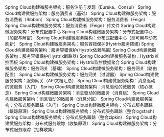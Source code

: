 Spring Cloud构建微服务架构：服务注册与发现（Eureka、Consul）
Spring Cloud构建微服务架构：服务消费者（基础）
Spring Cloud构建微服务架构：服务消费者（Ribbon）
Spring Cloud构建微服务架构：服务消费者（Feign）
Spring Cloud构建微服务架构：服务消费者（Feign）传文件
Spring Cloud构建微服务架构：分布式配置中心
Spring Cloud构建微服务架构：分布式配置中心（加密与解密）
Spring Cloud构建微服务架构：分布式配置中心（高可用与动态刷新）
Spring Cloud构建微服务架构：服务容错保护(Hystrix服务降级)
Spring Cloud构建微服务架构：服务容错保护(Hystrix依赖隔离)
Spring Cloud构建微服务架构：服务容错保护(Hystrix断路器)
Spring Cloud构建微服务架构：Hystrix监控面板
Spring Cloud构建微服务架构：Hystrix监控数据聚合
Spring Cloud构建微服务架构：服务网关（基础）
Spring Cloud构建微服务架构：服务网关（路由配置）
Spring Cloud构建微服务架构：服务网关（过滤器）
Spring Cloud构建微服务架构：服务网关（API文档汇总）
Spring Cloud构建微服务架构：消息驱动的微服务（入门）
Spring Cloud构建微服务架构：消息驱动的微服务（核心概念）
Spring Cloud构建微服务架构：消息驱动的微服务（消费组）
Spring Cloud构建微服务架构：消息驱动的微服务（消息分区）
Spring Cloud构建微服务架构：分布式服务跟踪（入门）
Spring Cloud构建微服务架构：分布式服务跟踪（跟踪原理）
Spring Cloud构建微服务架构：分布式服务跟踪（整合logstash）
Spring Cloud构建微服务架构：分布式服务跟踪（整合zipkin）
Spring Cloud构建微服务架构：分布式服务跟踪（收集原理）
Spring Cloud构建微服务架构：分布式服务跟踪（抽样收集）
